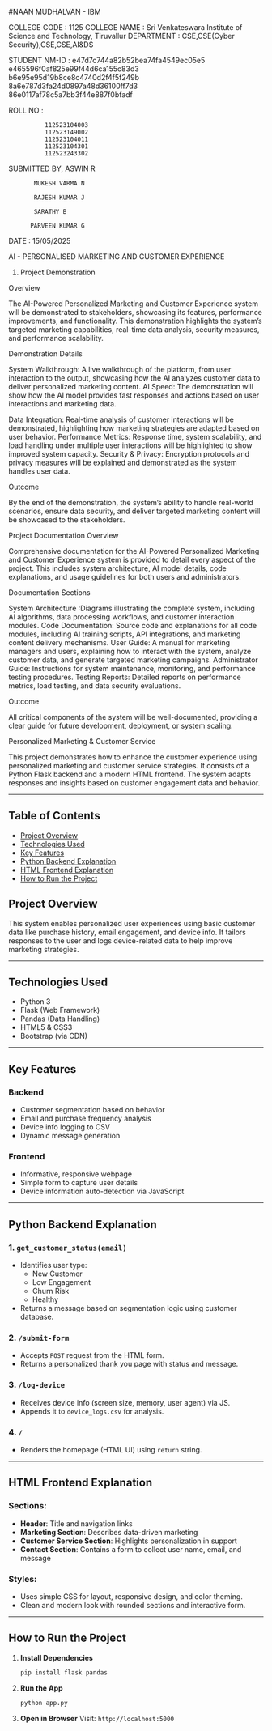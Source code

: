 
#NAAN MUDHALVAN - IBM

COLLEGE CODE : 1125
COLLEGE NAME : Sri Venkateswara Institute of Science and Technology, Tiruvallur
DEPARTMENT : CSE,CSE(Cyber Security),CSE,CSE,AI&DS

STUDENT NM-ID : e47d7c744a82b52bea74fa4549ec05e5
                e465596f0af825e99f44d6ca155c83d3 
                b6e95e95d19b8ce8c4740d2f4f5f249b 
                8a6e787d3fa24d0897a48d36100ff7d3 
                86e0117af78c5a7bb3f44e887f0bfadf

ROLL NO :

              112523104003
              112523149002
              112523104011
              112523104301
              112523243302

SUBMITTED BY,
           ASWIN R

           MUKESH VARMA N

           RAJESH KUMAR J

           SARATHY B

          PARVEEN KUMAR G

DATE : 15/05/2025

AI - PERSONALISED MARKETING AND CUSTOMER EXPERIENCE

1. Project Demonstration

Overview

The AI-Powered Personalized Marketing and Customer Experience system will be demonstrated to stakeholders, showcasing its features, performance improvements, and functionality. This demonstration highlights the system’s targeted marketing capabilities, real-time data analysis, security measures, and performance scalability.

Demonstration Details

System Walkthrough: A live walkthrough of the platform, from user interaction to the output, showcasing how the AI analyzes customer data to deliver personalized marketing content. AI Speed: The demonstration will show how the AI model provides fast responses and actions based on user interactions and marketing data.

Data Integration: Real-time analysis of customer interactions will be demonstrated, highlighting how marketing strategies are adapted based on user behavior.
Performance Metrics: Response time, system scalability, and load handling under multiple user interactions will be highlighted to show improved system capacity.
Security & Privacy: Encryption protocols and privacy measures will be explained and demonstrated as the system handles user data.

Outcome

By the end of the demonstration, the system’s ability to handle real-world scenarios, ensure data security, and deliver targeted marketing content will be showcased to the stakeholders.

Project Documentation Overview

Comprehensive documentation for the AI-Powered Personalized Marketing and Customer Experience system is provided to detail every aspect of the project. This includes system architecture, AI model details, code explanations, and usage guidelines for both users and administrators.

Documentation Sections

System Architecture :Diagrams illustrating the complete system, including AI algorithms, data processing workflows, and customer interaction modules.
Code Documentation: Source code and explanations for all code modules, including AI training scripts, API integrations, and marketing content delivery mechanisms.
User Guide: A manual for marketing managers and users, explaining how to interact with the system, analyze customer data, and generate targeted marketing campaigns. Administrator Guide: Instructions for system maintenance, monitoring, and performance testing procedures.
Testing Reports: Detailed reports on performance metrics, load testing, and data security evaluations.

Outcome

All critical components of the system will be well-documented, providing a clear guide for future development, deployment, or system scaling.

Personalized Marketing & Customer Service

This project demonstrates how to enhance the customer experience using personalized marketing and customer service strategies. It consists of a Python Flask backend and a modern HTML frontend. The system adapts responses and insights based on customer engagement data and behavior.

---

## Table of Contents

- [Project Overview](#project-overview)
- [Technologies Used](#technologies-used)
- [Key Features](#key-features)
- [Python Backend Explanation](#python-backend-explanation)
- [HTML Frontend Explanation](#html-frontend-explanation)
- [How to Run the Project](#how-to-run-the-project)

## Project Overview

This system enables personalized user experiences using basic customer data like purchase history, email engagement, and device info. It tailors responses to the user and logs device-related data to help improve marketing strategies.

---

## Technologies Used

- Python 3
- Flask (Web Framework)
- Pandas (Data Handling)
- HTML5 & CSS3
- Bootstrap (via CDN)

---

## Key Features

### Backend
- Customer segmentation based on behavior
- Email and purchase frequency analysis
- Device info logging to CSV
- Dynamic message generation

### Frontend
- Informative, responsive webpage
- Simple form to capture user details
- Device information auto-detection via JavaScript

---

## Python Backend Explanation

### 1. `get_customer_status(email)`
- Identifies user type:
  - New Customer
  - Low Engagement
  - Churn Risk
  - Healthy
- Returns a message based on segmentation logic using customer database.

### 2. `/submit-form`
- Accepts `POST` request from the HTML form.
- Returns a personalized thank you page with status and message.
  
### 3. `/log-device`
- Receives device info (screen size, memory, user agent) via JS.
- Appends it to `device_logs.csv` for analysis.

### 4. `/`
- Renders the homepage (HTML UI) using `return` string.

---

## HTML Frontend Explanation

### Sections:
- **Header**: Title and navigation links
- **Marketing Section**: Describes data-driven marketing
- **Customer Service Section**: Highlights personalization in support
- **Contact Section**: Contains a form to collect user name, email, and message

### Styles:
- Uses simple CSS for layout, responsive design, and color theming.
- Clean and modern look with rounded sections and interactive form.

---

## How to Run the Project

1. **Install Dependencies**
   ```bash
   pip install flask pandas
   ```

2. **Run the App**
   ```bash
   python app.py
   ```

3. **Open in Browser**
   Visit: `http://localhost:5000`
